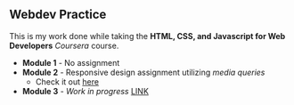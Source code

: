 ## Webdev Practice

This is my work done while taking the **HTML, CSS, and Javascript for Web Developers** _Coursera_ course.

* **Module 1** - No assignment
* **Module 2** - Responsive design assignment utilizing _media queries_
  * Check it out [here](http://jorypestorious.com/Webdev-practice/module2/)
* **Module 3** - _Work in progress_ [LINK](http://jorypestorious.com/Webdev-practice/module3/)
